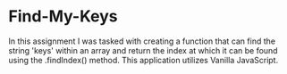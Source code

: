 # Find-My-Keys
In this assignment I was tasked with creating a function that can find the string 'keys' within an array and return the index at which it can be found using the .findIndex() method. This application utilizes Vanilla JavaScript.
